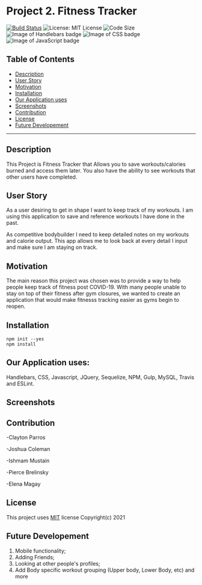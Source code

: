 # Project 2. Fitness Tracker

[![Build Status](https://travis-ci.com/cparros/project-2.svg?branch=main)](https://travis-ci.com/cparros/project-2)
![License: MIT License](https://img.shields.io/badge/License-MIT-blue.svg)
![Code Size](https://img.shields.io/github/languages/code-size/cparros/project-2)
![Image of Handlebars badge](https://img.shields.io/badge/Handlebars-35%25-orange) 
![Image of CSS badge](https://img.shields.io/badge/CSS-2.6%25-purple)
![Image of JavaScript badge](https://img.shields.io/badge/JavaScript-62.4%25-yellow)


## Table of Contents
- [Description](#Description)
- [User Story](#User-Story)
- [Motivation](#Motivation)
- [Installation](#Installation)
- [Our Application uses](#Our-Application-uses)
- [Screenshots](#Screenshots)
- [Contribution](#Contribution)
- [License](#License)
- [Future Developement](#Future-Developement)

***

## Description

This Project is Fitness Tracker that Allows you to save workouts/calories burned and access them later. You also have the ability to see workouts that other users have completed.

## User Story

As a user desiring to get in shape I want to keep track of my workouts. I am using this application to save and reference workouts I have done in the past.

As competitive bodybuilder I need to keep detailed notes on my workouts and calorie output. This app allows me to look back at every detail I input and make sure I am staying on track. 

## Motivation

The main reason this project was chosen was to provide a way to help people keep track of fitness post COVID-19. With many people unable to stay on top of their fitness after gym closures, we wanted to create an application that would make fitnesss tracking easier as gyms begin to reopen.

## Installation
```
npm init --yes
npm install
```

## Our Application uses:

Handlebars, CSS, Javascript, JQuery, Sequelize, NPM, Gulp, MySQL, Travis and ESLint.

## Screenshots


## Contribution
-Clayton Parros

-Joshua Coleman

-Ishmam Mustain

-Pierce Brelinsky

-Elena Magay


## License
This project uses [MIT](https://opensource.org/licenses/MIT) license Copyright(c) 2021


## Future Developement

1. Mobile functionality;
2. Adding Friends;
3. Looking at other people's profiles;
4. Add Body specific workout grouping (Upper body, Lower Body, etc) and more